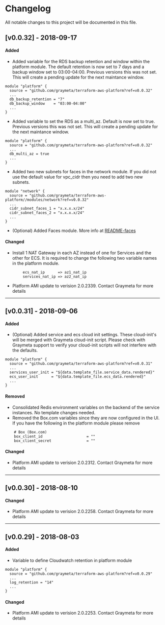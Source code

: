 # Changelog
All notable changes to this project will be documented in this file.

## [v0.0.32] - 2018-09-17
#### Added
- Added variable for the RDS backup retention and window within the platform module.  The default retention is now set to 7 days and a backup window set to 03:00-04:00.  Previous versions this was not set.  This will create a pending update for the next maintance window.
```
module "platform" {
  source = "github.com/graymeta/terraform-aws-platform?ref=v0.0.32"
  ...
  db_backup_retention = "7"
  db_backup_window    = "03:00-04:00"
  ...
}
```

- Added variable to set the RDS as a multi_az.  Default is now set to true.  Previous versions this was not set.  This will create a pending update for the next maintance window.
```
module "platform" {
  source = "github.com/graymeta/terraform-aws-platform?ref=v0.0.32"
  ...
  db_multi_az = true
  ...
}
```
  
- Added two new subnets for faces in the network module.  If you did not use the default value for vpc_cidr then you need to add two new subnets.
```
module "network" {
  source = "github.com/graymeta/terraform-aws-platform//modules/network?ref=v0.0.32"
  ...
  cidr_subnet_faces_1 = "x.x.x.x/24"
  cidr_subnet_faces_2 = "x.x.x.x/24"
  ...
}
```
  
- (Optional) Added Faces module.  More info at [README-faces](README-faces.md)
  
#### Changed
- Install 1 NAT Gateway in each AZ instead of one for Services and the other for ECS.  It is required to change the following two variable names in the platform module.  
```
        ecs_nat_ip      => az1_nat_ip
        services_nat_ip => az2_nat_ip
```
  
- Platform AMI update to verision 2.0.2339.  Contact Graymeta for more details
  
---
## [v0.0.31] - 2018-09-06  
#### Added
- (Optional) Added service and ecs cloud init settings.  These cloud-init's will be merged with Graymeta cloud-init script.  Please check with Graymeta support to verify your cloud-init scripts will not interfere with the defaults.
```
module "platform" {
  source = "github.com/graymeta/terraform-aws-platform?ref=v0.0.31"
  ...
  services_user_init = "${data.template_file.service_data.rendered}"
  ecs_user_init      = "${data.template_file.ecs_data.rendered}"
  ...
}
```
  
#### Removed
- Consolidated Redis environment variables on the backend of the service instances.  No template changes needed.
- Removed the Box.com variables since they are now configured in the UI.  If you have the following in the platform module please remove
```
    # Box (Box.com)
    box_client_id                    = ""
    box_client_secret                = ""
```
  
#### Changed
- Platform AMI update to verision 2.0.2312.  Contact Graymeta for more details
  
---
## [v0.0.30] - 2018-08-10
#### Changed
- Platform AMI update to verision 2.0.2258.  Contact Graymeta for more details
  
---
## [v0.0.29] - 2018-08-03
#### Added
- Variable to define Cloudwatch retention in platform module
```
module "platform" {
  source = "github.com/graymeta/terraform-aws-platform?ref=v0.0.29"
  ...
  log_retention = "14"
  ...
}
```
  
#### Changed
- Platform AMI update to verision 2.0.2253.  Contact Graymeta for more details